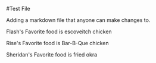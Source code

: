 #Test File

Adding a markdown file that anyone can make changes to. 

Flash's Favorite food is escoveitch chicken

Rise's Favorite food is Bar-B-Que chicken

Sheridan's Favorite food is fried okra 
